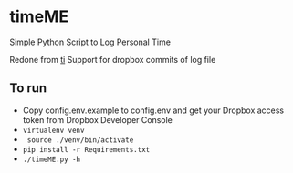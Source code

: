 # timeME
Simple Python Script to Log Personal Time

Redone from [ti](https://github.com/sharat87/ti)
Support for dropbox commits of log file

## To run
* Copy config.env.example to config.env and get your Dropbox access token from Dropbox Developer Console
* ``` virtualenv venv ```
* ``` source ./venv/bin/activate```
* ``` pip install -r Requirements.txt ```
* ``` ./timeME.py -h ```
